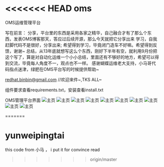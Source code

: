 <<<<<<< HEAD
oms
===

OMS运维管理平台

写在前言：
  分享，平台里的东西是采用各家之精华，自己融合才有了那么个东西，发表OMS博客那天，答应过后续开源，那么今天就把它分享出来
  学习，自我赶脚代码不是很好，分享出来; 希望得到学习，毕竟闭门造车不好嘛。希望得到反馈，谢谢~
  总结，从13年底就想写这么个东西，刚好下半年有空，就利用9月份把这个写了，算是对自动化运维一个小小总结，里面还有不够好的地方，希望可以得到交流，毕竟每人角度不一，观点也不一样。
        感谢蝴蝶运维老大支持，小马哥代码指点迷津，绿肥在OMS平台写的时候提供帮助~

  redhat.binbin@gmail.com   //欢迎来件~,TKS ALL~

组件要求查看requirements.txt，安装查看install.txt

OMS管理平台界面
![主页](https://github.com/binbin91/oms/raw/master/demo/install.jpg)
![主页](https://github.com/binbin91/oms/raw/master/demo/install_record.jpg)
![主页](https://github.com/binbin91/oms/raw/master/demo/key.jpg)
![主页](https://github.com/binbin91/oms/raw/master/demo/module.jpg)
![主页](https://github.com/binbin91/oms/raw/master/demo/command_exec.jpg)
![主页](https://github.com/binbin91/oms/raw/master/demo/code_deploy.jpg)
![主页](https://github.com/binbin91/oms/raw/master/demo/host_list.jpg)
![主页](https://github.com/binbin91/oms/raw/master/demo/server_asset.jpg)
![主页](https://github.com/binbin91/oms/raw/master/demo/device_asset.jpg)
![主页](https://github.com/binbin91/oms/raw/master/demo/data_center.jpg)

=======
# yunweipingtai
this code from 小马  ， i put it for convince read
>>>>>>> origin/master
